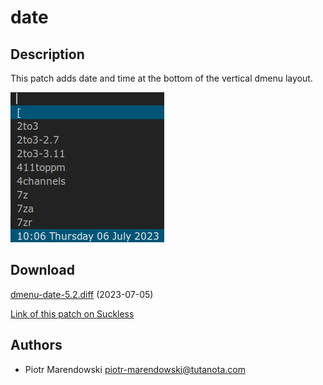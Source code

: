 date
=============

Description
-----------
This patch adds date and time at the bottom of the vertical dmenu layout. 

![dmenu date screenshot](dmenu-date.png)

Download
--------
[dmenu-date-5.2.diff](dmenu-date-5.2.diff) (2023-07-05)

[Link of this patch on Suckless](https://tools.suckless.org/dmenu/patches/date/)

Authors
-------
* Piotr Marendowski <piotr-marendowski@tutanota.com>

